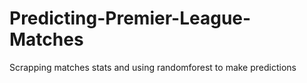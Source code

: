 # Predicting-Premier-League-Matches

Scrapping matches stats and using randomforest to make predictions
